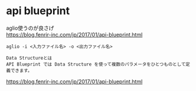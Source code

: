 # api blueprint
aglio使うのが良さげ  
https://blog.fenrir-inc.com/jp/2017/01/api-blueprint.html

```
aglio -i <入力ファイル名> -o <出力ファイル名>
```

```
Data Structureとは
API Blueprint では Data Structure を使って複数のパラメータをひとつものとして定義できます。
```
https://blog.fenrir-inc.com/jp/2017/01/api-blueprint.html